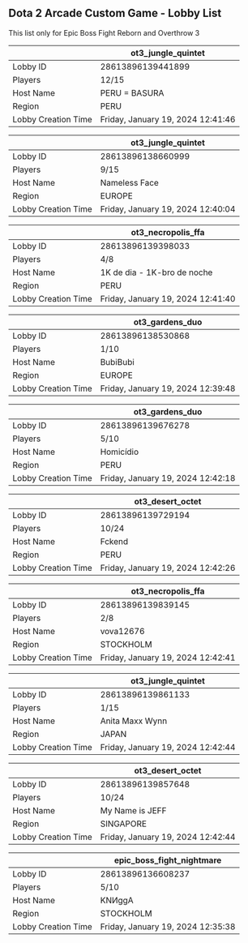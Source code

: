 ## Dota 2 Arcade Custom Game - Lobby List

This list only for Epic Boss Fight Reborn and Overthrow 3

|  | ot3_jungle_quintet |
| ------ | ------ |
| Lobby ID | 28613896139441899 |
| Players | 12/15 |
| Host Name | PERU = BASURA |
| Region | PERU |
| Lobby Creation Time | Friday, January 19, 2024 12:41:46 |


|  | ot3_jungle_quintet |
| ------ | ------ |
| Lobby ID | 28613896138660999 |
| Players | 9/15 |
| Host Name | Nameless Face |
| Region | EUROPE |
| Lobby Creation Time | Friday, January 19, 2024 12:40:04 |


|  | ot3_necropolis_ffa |
| ------ | ------ |
| Lobby ID | 28613896139398033 |
| Players | 4/8 |
| Host Name | 1K de dia - 1K-bro de noche |
| Region | PERU |
| Lobby Creation Time | Friday, January 19, 2024 12:41:40 |


|  | ot3_gardens_duo |
| ------ | ------ |
| Lobby ID | 28613896138530868 |
| Players | 1/10 |
| Host Name | BubiBubi |
| Region | EUROPE |
| Lobby Creation Time | Friday, January 19, 2024 12:39:48 |


|  | ot3_gardens_duo |
| ------ | ------ |
| Lobby ID | 28613896139676278 |
| Players | 5/10 |
| Host Name | Homicídio |
| Region | PERU |
| Lobby Creation Time | Friday, January 19, 2024 12:42:18 |


|  | ot3_desert_octet |
| ------ | ------ |
| Lobby ID | 28613896139729194 |
| Players | 10/24 |
| Host Name | Fckend |
| Region | PERU |
| Lobby Creation Time | Friday, January 19, 2024 12:42:26 |


|  | ot3_necropolis_ffa |
| ------ | ------ |
| Lobby ID | 28613896139839145 |
| Players | 2/8 |
| Host Name | vova12676 |
| Region | STOCKHOLM |
| Lobby Creation Time | Friday, January 19, 2024 12:42:41 |


|  | ot3_jungle_quintet |
| ------ | ------ |
| Lobby ID | 28613896139861133 |
| Players | 1/15 |
| Host Name | Anita Maxx Wynn |
| Region | JAPAN |
| Lobby Creation Time | Friday, January 19, 2024 12:42:44 |


|  | ot3_desert_octet |
| ------ | ------ |
| Lobby ID | 28613896139857648 |
| Players | 10/24 |
| Host Name | My Name is JEFF |
| Region | SINGAPORE |
| Lobby Creation Time | Friday, January 19, 2024 12:42:44 |


|  | epic_boss_fight_nightmare |
| ------ | ------ |
| Lobby ID | 28613896136608237 |
| Players | 5/10 |
| Host Name | KNИggA |
| Region | STOCKHOLM |
| Lobby Creation Time | Friday, January 19, 2024 12:35:38 |



